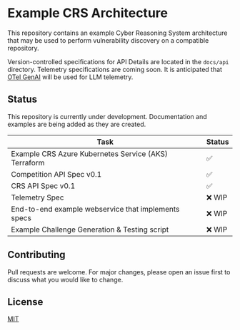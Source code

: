 # Example CRS Architecture

This repository contains an example Cyber Reasoning System architecture that may be used to perform vulnerability discovery on a compatible repository.

Version-controlled specifications for API Details are located in the `docs/api` directory. Telemetry specifications are coming soon.
It is anticipated that [OTel GenAI](https://opentelemetry.io/blog/2024/otel-generative-ai/) will be used for LLM telemetry.

## Status

This repository is currently under development. Documentation and examples are being added as they are created.

| Task                                                 | Status |
| ---------------------------------------------------- | ------ |
| Example CRS Azure Kubernetes Service (AKS) Terraform | ✅     |
| Competition API Spec v0.1                            | ✅     |
| CRS API Spec v0.1                                    | ✅     |
| Telemetry Spec                                       | ❌ WIP |
| End-to-end example webservice that implements specs  | ❌ WIP |
| Example Challenge Generation & Testing script        | ❌ WIP |

## Contributing

Pull requests are welcome. For major changes, please open an issue first
to discuss what you would like to change.

## License

[MIT](https://choosealicense.com/licenses/mit/)
